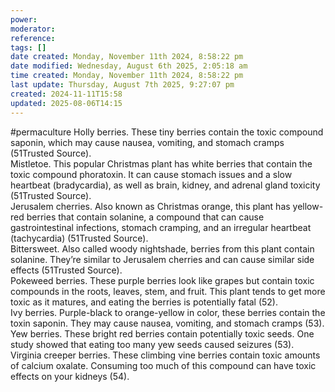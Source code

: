 ```yaml
---
power: 
moderator: 
reference: 
tags: []
date created: Monday, November 11th 2024, 8:58:22 pm
date modified: Wednesday, August 6th 2025, 2:05:18 am
time created: Monday, November 11th 2024, 8:58:22 pm
last update: Thursday, August 7th 2025, 9:27:07 pm
created: 2024-11-11T15:58
updated: 2025-08-06T14:15
---
```

#permaculture 
Holly berries. These tiny berries contain the toxic compound saponin, which may cause nausea, vomiting, and stomach cramps (51Trusted Source).  
Mistletoe. This popular Christmas plant has white berries that contain the toxic compound phoratoxin. It can cause stomach issues and a slow heartbeat (bradycardia), as well as brain, kidney, and adrenal gland toxicity (51Trusted Source).  
Jerusalem cherries. Also known as Christmas orange, this plant has yellow-red berries that contain solanine, a compound that can cause gastrointestinal infections, stomach cramping, and an irregular heartbeat (tachycardia) (51Trusted Source).  
Bittersweet. Also called woody nightshade, berries from this plant contain solanine. They’re similar to Jerusalem cherries and can cause similar side effects (51Trusted Source).  
Pokeweed berries. These purple berries look like grapes but contain toxic compounds in the roots, leaves, stem, and fruit. This plant tends to get more toxic as it matures, and eating the berries is potentially fatal (52).  
Ivy berries. Purple-black to orange-yellow in color, these berries contain the toxin saponin. They may cause nausea, vomiting, and stomach cramps (53).  
Yew berries. These bright red berries contain potentially toxic seeds. One study showed that eating too many yew seeds caused seizures (53).  
Virginia creeper berries. These climbing vine berries contain toxic amounts of calcium oxalate. Consuming too much of this compound can have toxic effects on your kidneys (54).
